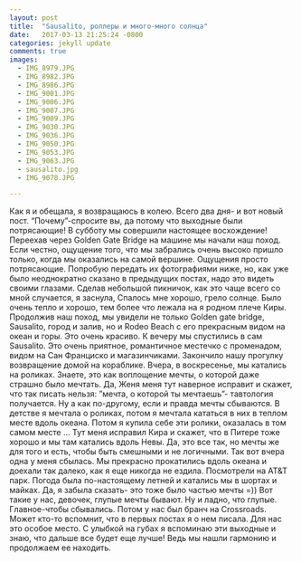 ```yaml
---
layout: post
title:  "Sausalito, роллеры и много-много солнца"
date:   2017-03-13 21:25:24 -0800
categories: jekyll update
comments: true
images:
  - IMG_8979.JPG
  - IMG_8982.JPG
  - IMG_8986.JPG
  - IMG_9001.JPG
  - IMG_9006.JPG
  - IMG_9007.JPG
  - IMG_9009.JPG
  - IMG_9030.JPG
  - IMG_9036.JPG
  - IMG_9050.JPG
  - IMG_9053.JPG
  - IMG_9063.JPG
  - sausalito.jpg
  - IMG_9078.JPG

---
```

  Как я и обещала, я возвращаюсь в колею. Всего два дня- и вот новый пост. “Почему”-спросите вы, да потому что выходные были потрясающие! 
В субботу мы совершили настоящее восхождение! Переехав через Golden Gate Bridge на машине мы начали наш поход. Если честно, ощущение того, что мы забрались очень высоко пришло только, когда мы оказались на самой вершине. <!--separate-->
 Ощущения просто потрясающие. Попробую передать их фотографиями ниже, но, как уже было неоднократно сказано в предыдущих постах, надо это видеть своими глазами. Сделав небольшой пикничок, как это чаще всего со мной случается, я заснула, Спалось мне хорошо, грело солнце. Было очень тепло и хорошо, тем более что лежала на я родном плече Киры. Продолжив наш поход, мы увидели не только Golden gate bridge, Sausalito, город и залив, но и Rodeo Beach с его прекрасным видом на океан и горы. Это очень красиво. 
К вечеру мы спустились в сам Sausalito. Это очень приятное, романтичное местечко с променадом, видом на Сан Франциско и магазинчиками. Закончило нашу прогулку возвращение домой на кораблике. 
Вчера, в воскресенье, мы катались на роликах. Знаете, это как воплощение мечты, о которой даже страшно было мечтать. Да, Женя меня тут наверное исправит и скажет, что так писать нельзя: ”мечта, о которой ты мечтаешь”- тавтология получается. Ну а как по-другому, если и правда мечты сбываются. В детстве я мечтала о роликах, потом я мечтала кататься в них в теплом месте вдоль океана. Потом я купила себе эти ролики, оказалась в том самом месте … Тут меня исправил Кира и скажет, что в Питере тоже хорошо и мы там катались вдоль Невы. Да, это все так, но мечты же для того и есть, чтобы быть смешными и не логичными. Так вот вчера одна у меня сбылась. Мы прекрасно прокатились вдоль океана и доехали так далеко, как я еще никогда не ездила. Посмотрели на AT&T парк. Погода была по-настоящему летней и катались мы в шортах и майках. Да, я забыла сказать- это тоже было частью мечты =)) Вот такие у нас, девочек, глупые мечты бывают. Ну и ладно, что глупые. Главное-чтобы сбывались. Потом у нас был бранч на Crossroads. Может кто-то вспомнит, что в первых постах я о нем писала. Для нас это особое место. 
С улыбкой на губах я вспоминаю эти выходные и знаю, что дальше все будет еще лучше! Ведь мы нашли гармонию и продолжаем ее находить.


